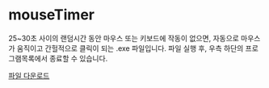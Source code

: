 # mouseTimer

25~30초 사이의 랜덤시간 동안 마우스 또는 키보드에 작동이 없으면, 자동으로 마우스가 움직이고 간헐적으로 클릭이 되는 .exe 파일입니다.
파일 실행 후, 우측 하단의 프로그램목록에서 종료할 수 있습니다.

[파일 다운로드](https://drive.google.com/file/d/1n-NBEOyalq3ZTwmu6OA-wLKykMRjFJXH/view?usp=sharing)
